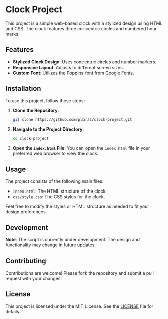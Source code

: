 # Clock Project

This project is a simple web-based clock with a stylized design using HTML and CSS. The clock features three concentric circles and numbered hour marks.

## Features

- **Stylized Clock Design**: Uses concentric circles and number markers.
- **Responsive Layout**: Adjusts to different screen sizes.
- **Custom Font**: Utilizes the Poppins font from Google Fonts.

## Installation

To use this project, follow these steps:

1. **Clone the Repository**:
    ```bash
    git clone https://github.com/plbraz/clock-project.git
    ```

2. **Navigate to the Project Directory**:
    ```bash
    cd clock-project
    ```

3. **Open the `index.html` File**: You can open the `index.html` file in your preferred web browser to view the clock.

## Usage

The project consists of the following main files:

- `index.html`: The HTML structure of the clock.
- `css/style.css`: The CSS styles for the clock.

Feel free to modify the styles or HTML structure as needed to fit your design preferences.

## Development

**Note**: The script is currently under development. The design and functionality may change in future updates.

## Contributing

Contributions are welcome! Please fork the repository and submit a pull request with your changes.

## License

This project is licensed under the MIT License. See the [LICENSE](LICENSE) file for details.
